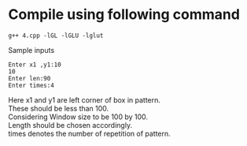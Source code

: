 # Compile using following command
```
g++ 4.cpp -lGL -lGLU -lglut
```
Sample inputs  
```
Enter x1 ,y1:10
10
Enter len:90
Enter times:4
```
Here x1 and y1 are left corner of box in pattern.  
These should be less than 100.  
Considering Window size to be 100 by 100.  
Length should be chosen accordingly.  
times denotes the number of repetition of pattern.
  

